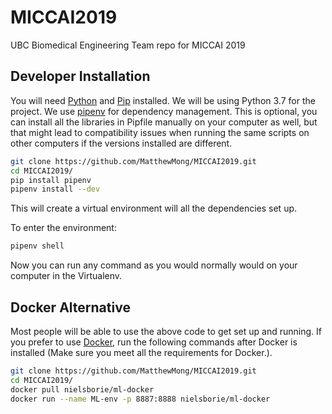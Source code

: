 # MICCAI2019
UBC Biomedical Engineering Team repo for MICCAI 2019

## Developer Installation

You will need [Python](https://www.python.org/downloads/) and [Pip](https://www.makeuseof.com/tag/install-pip-for-python/) installed. We will be using Python 3.7 for the project.
We use [pipenv](https://pipenv.readthedocs.io/en/latest/) for dependency management. This is optional, you can install all the libraries in Pipfile manually on your computer as well, but that might lead to compatibility issues when running the same scripts on other computers if the versions installed are different.

```bash
git clone https://github.com/MatthewMong/MICCAI2019.git
cd MICCAI2019/
pip install pipenv
pipenv install --dev
```
This will create a virtual environment will all the dependencies set up.

To enter the environment:

```bash
pipenv shell
```

Now you can run any command as you would normally would on your computer in the Virtualenv.

## Docker Alternative

Most people will be able to use the above code to get set up and running. If you prefer to use [Docker](https://docs.docker.com/install/), run the following commands after Docker is installed (Make sure you meet all the requirements for Docker.).

```bash
git clone https://github.com/MatthewMong/MICCAI2019.git
cd MICCAI2019/
docker pull nielsborie/ml-docker
docker run --name ML-env -p 8887:8888 nielsborie/ml-docker
```
